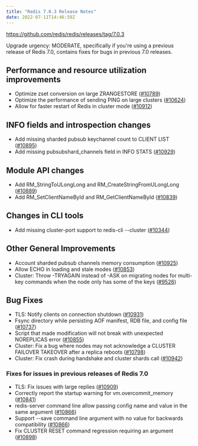 ```yaml
---
title: "Redis 7.0.3 Release Notes"
date: 2022-07-11T14:46:59Z
---
```


https://github.com/redis/redis/releases/tag/7.0.3

Upgrade urgency: MODERATE, specifically if you're using a previous release of
Redis 7.0, contains fixes for bugs in previous 7.0 releases.

## Performance and resource utilization improvements

*   Optimize zset conversion on large ZRANGESTORE ([#10789](https://github.com/redis/redis/pull/10789))
*   Optimize the performance of sending PING on large clusters ([#10624](https://github.com/redis/redis/pull/10624))
*   Allow for faster restart of Redis in cluster mode ([#10912](https://github.com/redis/redis/pull/10912))

## INFO fields and introspection changes

*   Add missing sharded pubsub keychannel count to CLIENT LIST ([#10895](https://github.com/redis/redis/pull/10895))
*   Add missing pubsubshard\_channels field in INFO STATS ([#10929](https://github.com/redis/redis/pull/10929))

## Module API changes

*   Add RM\_StringToULongLong and RM\_CreateStringFromULongLong ([#10889](https://github.com/redis/redis/pull/10889))
*   Add RM\_SetClientNameById and RM\_GetClientNameById ([#10839](https://github.com/redis/redis/pull/10839))

## Changes in CLI tools

*   Add missing cluster-port support to redis-cli --cluster ([#10344](https://github.com/redis/redis/pull/10344))

## Other General Improvements

*   Account sharded pubsub channels memory consumption ([#10925](https://github.com/redis/redis/pull/10925))
*   Allow ECHO in loading and stale modes ([#10853](https://github.com/redis/redis/pull/10853))
*   Cluster: Throw -TRYAGAIN instead of -ASK on migrating nodes for multi-key
    commands when the node only has some of the keys ([#9526](https://github.com/redis/redis/pull/9526))

## Bug Fixes

*   TLS: Notify clients on connection shutdown ([#10931](https://github.com/redis/redis/pull/10931))
*   Fsync directory while persisting AOF manifest, RDB file, and config file ([#10737](https://github.com/redis/redis/pull/10737))
*   Script that made modification will not break with unexpected NOREPLICAS error ([#10855](https://github.com/redis/redis/pull/10855))
*   Cluster: Fix a bug where nodes may not acknowledge a CLUSTER FAILOVER TAKEOVER
    after a replica reboots ([#10798](https://github.com/redis/redis/pull/10798))
*   Cluster: Fix crash during handshake and cluster shards call ([#10942](https://github.com/redis/redis/pull/10942))

### Fixes for issues in previous releases of Redis 7.0

*   TLS: Fix issues with large replies ([#10909](https://github.com/redis/redis/pull/10909))
*   Correctly report the startup warning for vm.overcommit\_memory ([#10841](https://github.com/redis/redis/pull/10841))
*   redis-server command line allow passing config name and value in the same argument ([#10866](https://github.com/redis/redis/pull/10866))
*   Support --save command line argument with no value for backwards compatibility ([#10866](https://github.com/redis/redis/pull/10866))
*   Fix CLUSTER RESET command regression requiring an argument ([#10898](https://github.com/redis/redis/pull/10898))
